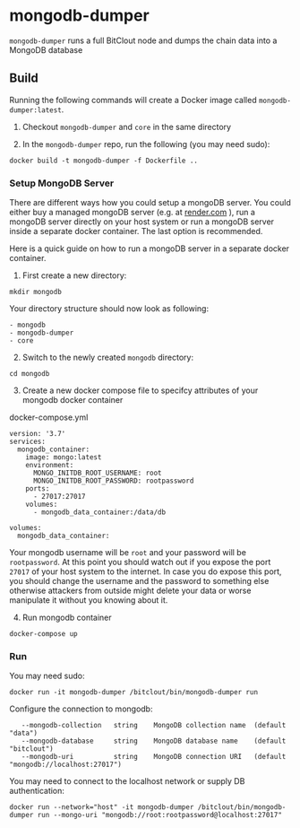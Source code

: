# mongodb-dumper

`mongodb-dumper` runs a full BitClout node and dumps the chain data into a MongoDB database

## Build

Running the following commands will create a Docker image called `mongodb-dumper:latest`.

1. Checkout `mongodb-dumper` and `core` in the same directory

2. In the `mongodb-dumper` repo, run the following (you may need sudo):

```
docker build -t mongodb-dumper -f Dockerfile ..
```


### Setup MongoDB Server

There are different ways how you could setup a mongoDB server. You could either buy a managed mongoDB server (e.g. at [render.com](https://render.com/docs/deploy-mongodb) ), run a mongoDB server directly on your host system or run a mongoDB server inside a separate docker container. The last option is recommended.

Here is a quick guide on how to run a mongoDB server in a separate docker container.

1. First create a new directory:
```
mkdir mongodb
```

Your directory structure should now look as following:
```
- mongodb
- mongodb-dumper
- core
```

2. Switch to the newly created `mongodb` directory:
```
cd mongodb
```

3. Create a new docker compose file to specifcy attributes of your mongodb docker container

docker-compose.yml
```
version: '3.7'
services:
  mongodb_container:
    image: mongo:latest
    environment:
      MONGO_INITDB_ROOT_USERNAME: root
      MONGO_INITDB_ROOT_PASSWORD: rootpassword
    ports:
      - 27017:27017
    volumes:
      - mongodb_data_container:/data/db

volumes:
  mongodb_data_container:
```

Your mongodb username will be `root` and your password will be `rootpassword`. At this point you should watch out if you expose the port `27017` of your host system to the internet. In case you do expose this port, you should change the username and the password to something else otherwise attackers from outside might delete your data or worse manipulate it without you knowing about it.

4. Run mongodb container
```
docker-compose up
```

### Run

You may need sudo:

```
docker run -it mongodb-dumper /bitclout/bin/mongodb-dumper run
```

Configure the connection to mongodb:

```
   --mongodb-collection   string    MongoDB collection name  (default "data")
   --mongodb-database     string    MongoDB database name    (default "bitclout")
   --mongodb-uri          string    MongoDB connection URI   (default "mongodb://localhost:27017")
```

You may need to connect to the localhost network or supply DB authentication:

```
docker run --network="host" -it mongodb-dumper /bitclout/bin/mongodb-dumper run --mongo-uri "mongodb://root:rootpassword@localhost:27017"
```

